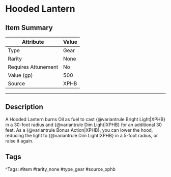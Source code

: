 # Hooded Lantern

## Item Summary

| Attribute            | Value                        |
|----------------------|------------------------------|
| Type                 | Gear |
| Rarity               | None             |
| Requires Attunement  | No                |
| Value (gp)           | 500    |
| Source               | XPHB |

---

## Description

A Hooded Lantern burns Oil as fuel to cast {@variantrule Bright Light|XPHB} in a 30-foot radius and {@variantrule Dim Light|XPHB} for an additional 30 feet. As a {@variantrule Bonus Action|XPHB}, you can lower the hood, reducing the light to {@variantrule Dim Light|XPHB} in a 5-foot radius, or raise it again.

## Tags

^Tags: #item #rarity_none #type_gear #source_xphb